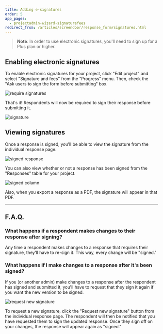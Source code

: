 ```yaml
---
title: Adding e-signatures
order: 5
app_pages:
  - projectadmin-wizard-signaturefees
redirect_from: /articles/screendoor/response_form/signatures.html
---
```


> **Note**: In order to use electronic signatures, you'll need to sign up for a Plus plan or higher.

## Enabling electronic signatures

To enable electronic signatures for your project, click "Edit project" and select "Signature and fees" from the "Progress" menu. Then, check the "Ask users to sign the form before submitting" box.

![require signatures](../images/require_signatures.png)

That's it! Respondents will now be required to sign their response before submitting it.

![signature](../images/signature.png)

## Viewing signatures

Once a response is signed, you'll be able to view the signature from the individual response page.

![signed response](../images/signed_response.png)

You can also view whether or not a response has been signed from the "Responses" table for your project.

![signed column](../images/signed_column.png)

Also, when you export a response as a PDF, the signature will appear in that PDF.

---

## F.A.Q.

### What happens if a respondent makes changes to their response after signing?
Any time a respondent makes changes to a response that requires their signature, they'll have to re-sign it. This way, every change will be "signed."

### What happens if I make changes to a response after it's been signed?
If you (or another admin) make changes to a response after the respondent has signed and submitted it, you'll have to request that they sign it again if you want the new version to be signed.

![request new signature](../images/request_new_signature.png)

To request a new signature, click the "Request new signature" button from the individual response page. The respondent will then be notified that you have requested them to sign the updated response. Once they sign off on your changes, the response will appear again as "signed."
